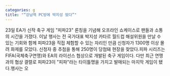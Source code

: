 ```yaml
---
categories: g
title: "“강남역 PC방에 박지성 떴다”"
---
```

23일 EA가 신작 축구 게임 "피파23" 론칭을 기념해 오프라인 쇼케이스로 팬들과 소통의 시간을 가졌다. 이날 행사는 전 국가대표 박지성 카타르 월드컵 해설위원을 만날 수 있는 기회와 함께 피파23을 직접 체험할 수 있는 자리인 만큼 신청자가 1300명 이상 몰려 화제를 모았다. 신청자 중 추첨을 통해 250명이 당첨돼 현장을 찾았다.피파 시리즈는 FIFA(국체축구연맹)와 EA의 라이선스 협상으로 개발된 축구 게임이다. 다만 최근 연맹과의 협상 결렬로 피파23이 "피파"라는 타이틀명을 가지고 발매되는 마지막 게임이 됐다.행사는 오